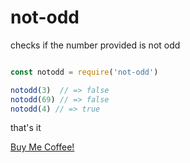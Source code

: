 # not-odd
checks if the number provided is not odd


```js

const notodd = require('not-odd')

notodd(3)  // => false
notodd(69) // => false
notodd(4) // => true

```

that's it


[Buy Me Coffee!](https://www.buymeacoffee.com/packageflippers)

